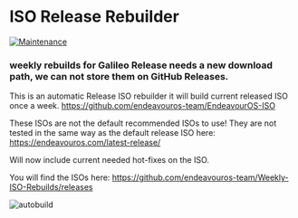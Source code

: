 # ISO Release Rebuilder

[![Maintenance](https://img.shields.io/maintenance/yes/2023.svg)]()

### weekly rebuilds for Galileo Release needs a new download path, we can not store them on GitHub Releases.

This is an automatic Release ISO rebuilder it will build current released ISO once a week.
https://github.com/endeavouros-team/EndeavourOS-ISO

These ISOs are not the default recommended ISOs to use! 
They are not tested in the same way as the default release ISO here:
https://endeavouros.com/latest-release/

Will now include current needed hot-fixes on the ISO.

You will find the ISOs here:
https://github.com/endeavouros-team/Weekly-ISO-Rebuilds/releases

![autobuild](https://img.shields.io/github/v/release/endeavouros-team/Weekly-ISO-Rebuilds?logo=github)
